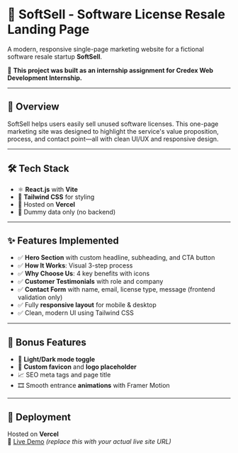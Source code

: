# 🧾 SoftSell - Software License Resale Landing Page

A modern, responsive single-page marketing website for a fictional software resale startup **SoftSell**.

📌 **This project was built as an internship assignment for Credex Web Development Internship.**

---

## 🌟 Overview

SoftSell helps users easily sell unused software licenses. This one-page marketing site was designed to highlight the service's value proposition, process, and contact point—all with clean UI/UX and responsive design.

---

## 🛠️ Tech Stack

- ⚛️ **React.js** with **Vite**
- 🎨 **Tailwind CSS** for styling
- 🚀 Hosted on **Vercel**
- 📄 Dummy data only (no backend)

---

## ✨ Features Implemented

- ✅ **Hero Section** with custom headline, subheading, and CTA button
- ✅ **How It Works**: Visual 3-step process
- ✅ **Why Choose Us**: 4 key benefits with icons
- ✅ **Customer Testimonials** with role and company
- ✅ **Contact Form** with name, email, license type, message (frontend validation only)
- ✅ Fully **responsive layout** for mobile & desktop
- ✅ Clean, modern UI using Tailwind CSS

---

## 🔧 Bonus Features

- 🌙 **Light/Dark mode toggle**
- 🎨 **Custom favicon** and **logo placeholder**
- 📈 SEO meta tags and page title
- 🎞️ Smooth entrance **animations** with Framer Motion

---


## 🚀 Deployment

Hosted on **Vercel**  
🔗 [Live Demo](https://softsell-marketing-site-three.vercel.app/) *(replace this with your actual live site URL)*



